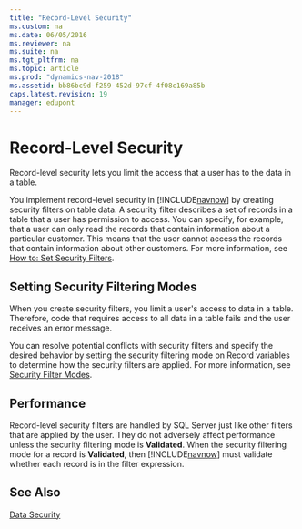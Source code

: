 ```yaml
---
title: "Record-Level Security"
ms.custom: na
ms.date: 06/05/2016
ms.reviewer: na
ms.suite: na
ms.tgt_pltfrm: na
ms.topic: article
ms.prod: "dynamics-nav-2018"
ms.assetid: bb86bc9d-f259-452d-97cf-4f08c169a85b
caps.latest.revision: 19
manager: edupont
---
```

# Record-Level Security
Record-level security lets you limit the access that a user has to the data in a table.  
  
 You implement record-level security in [!INCLUDE[navnow](includes/navnow_md.md)] by creating security filters on table data. A security filter describes a set of records in a table that a user has permission to access. You can specify, for example, that a user can only read the records that contain information about a particular customer. This means that the user cannot access the records that contain information about other customers. For more information, see [How to: Set Security Filters](How-to--Set-Security-Filters.md).  
  
## Setting Security Filtering Modes  
 When you create security filters, you limit a user's access to data in a table. Therefore, code that requires access to all data in a table fails and the user receives an error message.  
  
 You can resolve potential conflicts with security filters and specify the desired behavior by setting the security filtering mode on Record variables to determine how the security filters are applied. For more information, see [Security Filter Modes](Security-Filter-Modes.md).  
  
## Performance  
 Record-level security filters are handled by SQL Server just like other filters that are applied by the user. They do not adversely affect performance unless the security filtering mode is **Validated**. When the security filtering mode for a record is **Validated**, then [!INCLUDE[navnow](includes/navnow_md.md)] must validate whether each record is in the filter expression.  
  
## See Also  
 [Data Security](Data-Security.md)